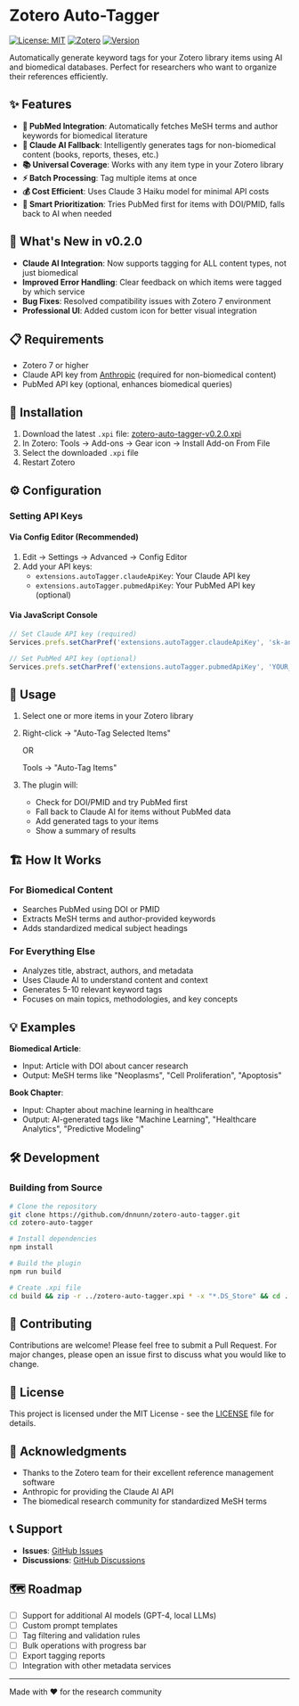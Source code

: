 # Zotero Auto-Tagger

[![License: MIT](https://img.shields.io/badge/License-MIT-yellow.svg)](https://opensource.org/licenses/MIT)
[![Zotero](https://img.shields.io/badge/Zotero-7+-red.svg)](https://www.zotero.org/)
[![Version](https://img.shields.io/badge/version-0.2.0-blue.svg)](https://github.com/dnnunn/zotero-auto-tagger/releases)

Automatically generate keyword tags for your Zotero library items using AI and biomedical databases. Perfect for researchers who want to organize their references efficiently.

## ✨ Features

- **🧬 PubMed Integration**: Automatically fetches MeSH terms and author keywords for biomedical literature
- **🤖 Claude AI Fallback**: Intelligently generates tags for non-biomedical content (books, reports, theses, etc.)
- **📚 Universal Coverage**: Works with any item type in your Zotero library
- **⚡ Batch Processing**: Tag multiple items at once
- **💰 Cost Efficient**: Uses Claude 3 Haiku model for minimal API costs
- **🎯 Smart Prioritization**: Tries PubMed first for items with DOI/PMID, falls back to AI when needed

## 🚀 What's New in v0.2.0

- **Claude AI Integration**: Now supports tagging for ALL content types, not just biomedical
- **Improved Error Handling**: Clear feedback on which items were tagged by which service
- **Bug Fixes**: Resolved compatibility issues with Zotero 7 environment
- **Professional UI**: Added custom icon for better visual integration

## 📋 Requirements

- Zotero 7 or higher
- Claude API key from [Anthropic](https://console.anthropic.com) (required for non-biomedical content)
- PubMed API key (optional, enhances biomedical queries)

## 🔧 Installation

1. Download the latest `.xpi` file: [zotero-auto-tagger-v0.2.0.xpi](https://github.com/dnnunn/zotero-auto-tagger/releases/download/v0.2.0/zotero-auto-tagger-v0.2.0.xpi)
2. In Zotero: Tools → Add-ons → Gear icon → Install Add-on From File
3. Select the downloaded `.xpi` file
4. Restart Zotero

## ⚙️ Configuration

### Setting API Keys

#### Via Config Editor (Recommended)
1. Edit → Settings → Advanced → Config Editor
2. Add your API keys:
   - `extensions.autoTagger.claudeApiKey`: Your Claude API key
   - `extensions.autoTagger.pubmedApiKey`: Your PubMed API key (optional)

#### Via JavaScript Console
```javascript
// Set Claude API key (required)
Services.prefs.setCharPref('extensions.autoTagger.claudeApiKey', 'sk-ant-YOUR_KEY_HERE');

// Set PubMed API key (optional)
Services.prefs.setCharPref('extensions.autoTagger.pubmedApiKey', 'YOUR_PUBMED_KEY');
```

## 📖 Usage

1. Select one or more items in your Zotero library
2. Right-click → "Auto-Tag Selected Items"
   
   OR
   
   Tools → "Auto-Tag Items"
3. The plugin will:
   - Check for DOI/PMID and try PubMed first
   - Fall back to Claude AI for items without PubMed data
   - Add generated tags to your items
   - Show a summary of results

## 🏗️ How It Works

### For Biomedical Content
- Searches PubMed using DOI or PMID
- Extracts MeSH terms and author-provided keywords
- Adds standardized medical subject headings

### For Everything Else
- Analyzes title, abstract, authors, and metadata
- Uses Claude AI to understand content and context
- Generates 5-10 relevant keyword tags
- Focuses on main topics, methodologies, and key concepts

## 💡 Examples

**Biomedical Article**: 
- Input: Article with DOI about cancer research
- Output: MeSH terms like "Neoplasms", "Cell Proliferation", "Apoptosis"

**Book Chapter**:
- Input: Chapter about machine learning in healthcare
- Output: AI-generated tags like "Machine Learning", "Healthcare Analytics", "Predictive Modeling"

## 🛠️ Development

### Building from Source

```bash
# Clone the repository
git clone https://github.com/dnnunn/zotero-auto-tagger.git
cd zotero-auto-tagger

# Install dependencies
npm install

# Build the plugin
npm run build

# Create .xpi file
cd build && zip -r ../zotero-auto-tagger.xpi * -x "*.DS_Store" && cd ..
```

## 🤝 Contributing

Contributions are welcome! Please feel free to submit a Pull Request. For major changes, please open an issue first to discuss what you would like to change.

## 📝 License

This project is licensed under the MIT License - see the [LICENSE](LICENSE) file for details.

## 🙏 Acknowledgments

- Thanks to the Zotero team for their excellent reference management software
- Anthropic for providing the Claude AI API
- The biomedical research community for standardized MeSH terms

## 📞 Support

- **Issues**: [GitHub Issues](https://github.com/dnnunn/zotero-auto-tagger/issues)
- **Discussions**: [GitHub Discussions](https://github.com/dnnunn/zotero-auto-tagger/discussions)

## 🗺️ Roadmap

- [ ] Support for additional AI models (GPT-4, local LLMs)
- [ ] Custom prompt templates
- [ ] Tag filtering and validation rules
- [ ] Bulk operations with progress bar
- [ ] Export tagging reports
- [ ] Integration with other metadata services

---

Made with ❤️ for the research community